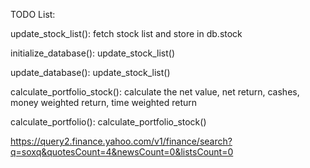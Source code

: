 TODO List:

update_stock_list():
  fetch stock list and store in db.stock

initialize_database():
  update_stock_list()

update_database():
  update_stock_list()

calculate_portfolio_stock():
  calculate the net value, net return, cashes, money weighted return, time weighted return

calculate_portfolio():
  calculate_portfolio_stock()

https://query2.finance.yahoo.com/v1/finance/search?q=soxq&quotesCount=4&newsCount=0&listsCount=0
